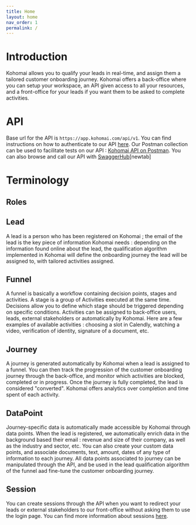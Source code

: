 ```yaml
---
title: Home
layout: home
nav_order: 1
permalink: /
---
```


# Introduction

Kohomai allows you to qualify your leads in real-time, and assign them a tailored customer onboarding journey.
Kohomai offers a back-office where you can setup your workspace, an API given access to all your resources, and a front-office for your leads if you want them to be asked to complete activities.

# API

Base url for the API is ``https://app.kohomai.com/api/v1``.
You can find instructions on how to authenticate to our API [here](/pages/API%20authentication.html).
Our Postman collection can be used to facilitate tests on our API : [Kohomai API on Postman](https://kohomai.postman.co/workspace/Kohomai~79462e29-fc9a-4b2c-8d41-bc662701b9da/collection/19855856-94cfa45e-58ff-4eeb-b1a3-7137759a6e4c?action=share&creator=19855856).
You can also browse and call our API with [SwaggerHub](https://app.swaggerhub.com/apis-docs/Kohomai/api/1.0.0)[newtab]

# Terminology

## Roles

## Lead

A lead is a person who has been registered on Kohomai ; the email of the lead is the key piece of information Kohomai needs : depending on the information found online about the lead, the qualification algorithm implemented in Kohomai will define the onboarding journey the lead will be assigned to, with tailored activities assigned.

## Funnel

A funnel is basically a workflow containing decision points, stages and activities. A stage is a group of Activities executed at the same time. Decisions allow you to define which stage should be triggered depending on specific conditions. Activities can be assigned to back-office users, leads, external stakeholders or automatically by Kohomai. Here are a few examples of available activities : choosing a slot in Calendly, watching a video, verification of identity, signature of a document, etc.

## Journey

A journey is generated automatically by Kohomai when a lead is assigned to a funnel. You can then track the progression of the customer onboarding journey through the back-office, and monitor which activities are blocked, completed or in progress. Once the journey is fully completed, the lead is considered "converted". Kohomai offers analytics over completion and time spent of each activity.

## DataPoint

Journey-specific data is automatically made accessible by Kohomai through data points. When the lead is registered, we automatically enrich data in the background based their email : revenue and size of their company, as well as the industry and sector, etc. You can also create your custom data points, and associate documents, text, amount, dates of any type of information to each journey. All data points associated to journey can be manipulated through the API, and be used in the lead qualification algorithm of the funnel aad fine-tune the customer onboarding journey.

## Session

You can create sessions through the API when you want to redirect your leads or external stakeholders to our front-office without asking them to use the login page. You can find more information about sessions [here](/front-office%20session.html).

